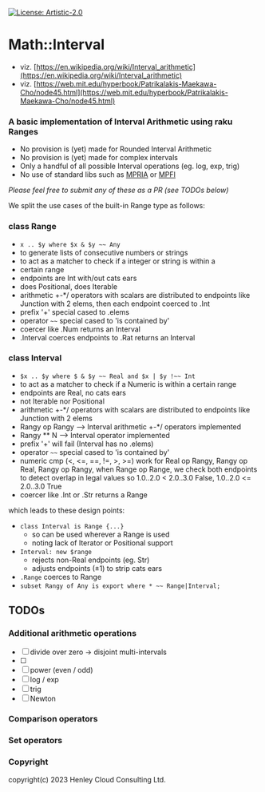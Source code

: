 [![License: Artistic-2.0](https://img.shields.io/badge/License-Artistic%202.0-0298c3.svg)](https://opensource.org/licenses/Artistic-2.0)

# Math::Interval

- viz. [https://en.wikipedia.org/wiki/Interval_arithmetic](https://en.wikipedia.org/wiki/Interval_arithmetic)
- viz. [https://web.mit.edu/hyperbook/Patrikalakis-Maekawa-Cho/node45.html](https://web.mit.edu/hyperbook/Patrikalakis-Maekawa-Cho/node45.html)

### A basic implementation of Interval Arithmetic using raku Ranges
- No provision is (yet) made for Rounded Interval Arithmetic
- No provision is (yet) made for complex intervals
- Only a handful of all possible Interval operations (eg. log, exp, trig) 
- No use of standard libs such as [MPRIA](https://www.gnu.org/software/mpria/) or [MPFI](https://metacpan.org/pod/Math::MPFI)

_Please feel free to submit any of these as a PR (see TODOs below)_


We split the use cases of the built-in Range type as follows:

### class Range

- ```x .. $y where $x & $y ~~ Any```
- to generate lists of consecutive numbers or strings
- to act as a matcher to check if a integer or string is within a
- certain range
- endpoints are Int with/out cats ears
- does Positional, does Iterable
- arithmetic +-*/ operators with scalars are distributed to endpoints like Junction with 2 elems, then each endpoint coerced to .Int
- prefix '+' special cased to .elems
- operator ```~~``` special cased to 'is contained by'
- coercer like .Num returns an Interval
- .Interval coerces endpoints to .Rat returns an Interval

### class Interval

- ```$x .. $y where $ & $y ~~ Real and $x | $y !~~ Int```
- to act as a matcher to check if a Numeric is within a certain range
- endpoints are Real, no cats ears
- not Iterable nor Positional
- arithmetic +-*/ operators with scalars are distributed to endpoints like Junction with 2 elems
- Rangy op Rangy --> Interval arithmetic +-*/ operators implemented
- Rangy ** N --> Interval operator implemented
- prefix '+' will fail (Interval has no .elems)
- operator ```~~``` special cased to 'is contained by'
- numeric cmp (<, <=, ==, !=, >, >=) work for Real op Rangy, Rangy op Real, Rangy op Rangy, when Range op Range, we check both endpoints to detect overlap in legal values so 1.0..2.0 < 2.0..3.0 False, 1.0..2.0 <= 2.0..3.0 True
- coercer like .Int or .Str returns a Range

which leads to these design points:
- ```class Interval is Range {...}```
  - so can be used wherever a Range is used
  - noting lack of Iterator or Positional support
- ```Interval: new $range```
  - rejects non-Real endpoints (eg. Str)
  - adjusts endpoints (±1) to strip cats ears
- ```.Range``` coerces to Range
- ```subset Rangy of Any is export where * ~~ Range|Interval;```


## TODOs
### Additional arithmetic operations
- [ ] divide over zero -> disjoint multi-intervals
- [ ] 
- [ ] power (even / odd)
- [ ] log / exp
- [ ] trig
- [ ] Newton
### Comparison operators
### Set operators


### Copyright
copyright(c) 2023 Henley Cloud Consulting Ltd.
